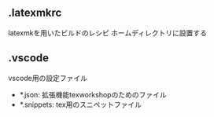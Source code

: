 ## .latexmkrc 
latexmkを用いたビルドのレシピ
ホームディレクトリに設置する

## .vscode 
vscode用の設定ファイル
- *.json: 拡張機能texworkshopのためのファイル
- *.snippets: tex用のスニペットファイル

